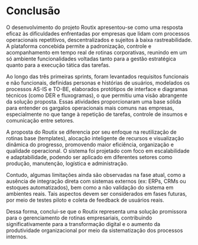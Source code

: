 # Conclusão

O desenvolvimento do projeto Routix apresentou-se como uma resposta eficaz às dificuldades enfrentadas por empresas que lidam com processos operacionais repetitivos, descentralizados e sujeitos à baixa rastreabilidade. A plataforma concebida permite a padronização, controle e acompanhamento em tempo real de rotinas corporativas, reunindo em um só ambiente funcionalidades voltadas tanto para a gestão estratégica quanto para a execução tática das tarefas.

Ao longo das três primeiras sprints, foram levantados requisitos funcionais e não funcionais, definidas personas e histórias de usuários, modelados os processos AS-IS e TO-BE, elaborados protótipos de interface e diagramas técnicos (como DER e fluxogramas), o que permitiu uma visão abrangente da solução proposta. Essas atividades proporcionaram uma base sólida para entender os gargalos operacionais mais comuns nas empresas, especialmente no que tange à repetição de tarefas, controle de insumos e comunicação entre setores.

A proposta do Routix se diferencia por seu enfoque na reutilização de rotinas base (templates), alocação inteligente de recursos e visualização dinâmica do progresso, promovendo maior eficiência, organização e qualidade operacional. O sistema foi projetado com foco em escalabilidade e adaptabilidade, podendo ser aplicado em diferentes setores como produção, manutenção, logística e administração.

Contudo, algumas limitações ainda são observadas na fase atual, como a ausência de integração direta com sistemas externos (ex: ERPs, CRMs ou estoques automatizados), bem como a não validação do sistema em ambientes reais. Tais aspectos devem ser considerados em fases futuras, por meio de testes piloto e coleta de feedback de usuários reais.

Dessa forma, conclui-se que o Routix representa uma solução promissora para o gerenciamento de rotinas empresariais, contribuindo significativamente para a transformação digital e o aumento da produtividade organizacional por meio da sistematização dos processos internos.
